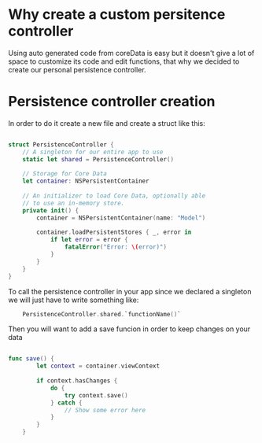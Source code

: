 # Why create a custom persitence controller

Using auto generated code from coreData is easy but it doesn't give a lot of space to customize its code and edit functions, that why we decided to create
our personal persistence controller.

# Persistence controller creation

In order to do it create a new file and create a struct like this: 

```swift

struct PersistenceController {
    // A singleton for our entire app to use
    static let shared = PersistenceController()
    
    // Storage for Core Data
    let container: NSPersistentContainer
    
    // An initializer to load Core Data, optionally able
    // to use an in-memory store.
    private init() {
        container = NSPersistentContainer(name: "Model")
        
        container.loadPersistentStores { _, error in
            if let error = error {
                fatalError("Error: \(error)")
            }
        }
    }
}

```

To call the persistence controller in your app since we declared a singleton we will just have to write something like:
```swift
    PersistenceController.shared.`functionName()`
```
Then you will want to add a save funcion in order to keep changes on your data

```swift

func save() {
        let context = container.viewContext
        
        if context.hasChanges {
            do {
                try context.save()
            } catch {
                // Show some error here
            }
        }
    }
    


